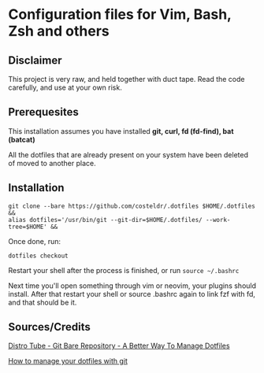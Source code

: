 # Configuration files for Vim, Bash, Zsh and others

## Disclaimer
This project is very raw, and held together with duct tape. Read the code carefully, and use at your own risk.

## Prerequesites
This installation assumes you have installed **git, curl, fd (fd-find), bat (batcat)**

All the dotfiles that are already present on your system have been deleted of moved to another place.

## Installation

```
git clone --bare https://github.com/costeldr/.dotfiles $HOME/.dotfiles &&
alias dotfiles='/usr/bin/git --git-dir=$HOME/.dotfiles/ --work-tree=$HOME' &&
```
Once done, run:
```
dotfiles checkout
```
Restart your shell after the process is finished, or run `source ~/.bashrc`

Next time you'll open something through vim or neovim, your plugins should install.
After that restart your shell or source .bashrc again to link fzf with fd, and that should be it.

## Sources/Credits

[Distro Tube - Git Bare Repository - A Better Way To Manage Dotfiles](https://www.youtube.com/watch?v=tBoLDpTWVOM)

[How to manage your dotfiles with git](https://medium.com/toutsbrasil/how-to-manage-your-dotfiles-with-git-f7aeed8adf8b)
